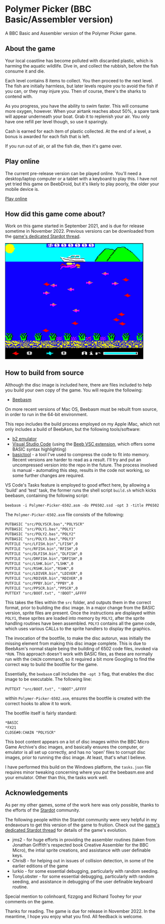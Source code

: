 # Polymer Picker (BBC Basic/Assembler version)
A BBC Basic and Assembler version of the Polymer Picker game.

## About the game

Your local coastline has become polluted with discarded plastic, which is harming the aquatic wildlife. Dive in, and collect the rubbish, before the fish consume it and die.

Each level contains 8 items to collect. You then proceed to the next level. The fish are initially harmless, but later levels require you to avoid the fish if you can, or they may injure you. Then of course, there's the sharks to contend with.

As you progress, you have the ability to swim faster. This will consume more oxygen, however. When your airtank reaches about 50%, a spare tank will appear underneath your boat. Grab it to replenish your air. You only have one refill per level though, so use it sparingly.

Cash is earned for each item of plastic collected. At the end of a level, a bonus is awarded for each fish that is left.

If you run out of air, or all the fish die, then it's game over.

## Play online

The current pre-release version can be played online. You'll need a desktop/laptop computer or a tablet with a keyboard to play this. I have not yet tried this game on BeebDroid, but it's likely to play poorly, the older your mobile device is.

[Play online](https://bbc.godbolt.org/?disc=https://www.sassquad.net/downloads/polymer-picker/polymer-picker-assembly-v0-14.ssd&autoboot)

## How did this game come about?

Work on this game started in September 2021, and is due for release sometime in November 2022. Previous versions can be downloaded from the [game's dedicated Stardot thread](https://stardot.org.uk/forums/viewtopic.php?f=53&t=23615).

<img src="polymer-picker-1.png" alt="Image of Polymer Picker" width="450" />

## How to build from source

Although the disc image is included here, there are files included to help you build your own copy of the game. You will require the following:

* [Beebasm](https://github.com/stardot/beebasm)

On more recent versions of Mac OS, Beebasm must be rebuilt from source, in order to run in the 64-bit environment. 

This repo includes the build process employed on my Apple iMac, which not only includes a build of BeebAsm, but the following tools/software:

* [b2 emulator](https://github.com/tom-seddon/b2)
* [Visual Studio Code](https://github.com/microsoft/vscode) (using the [Beeb VSC extension](https://github.com/simondotm/beeb-vsc), which offers some BASIC syntax highlighting)
* [basictool](https://github.com/ZornsLemma/basictool) - a tool I've used to compress the code to fit into memory. Recent versions are harder to read as a result. I'll try and put an uncompressed version into the repo in the future. The process involved is manual - automating this step, results in the code not working, so some further changes are required.

VS Code's Tasks feature is employed to good effect here, by allowing a 'build' and 'test' task, the former runs the shell script `build.sh` which kicks beebasm, containing the following script:

`beebasm -i Polymer-Picker-6502.asm -do PP6502.ssd -opt 3 -title PP6502`

The `Polymer-Picker-6502.asm` file consists of the following:

```
PUTBASIC "src/POLYSCR.bas","POLYSCR"
PUTBASIC "src/POLY1.bas","POLY1"
PUTBASIC "src/POLY2.bas","POLY2"
PUTBASIC "src/POLY3.bas","POLY3"
PUTFILE "src/LFISH.bin","LFISH",0
PUTFILE "src/RFISH.bin","RFISH",0
PUTFILE "src/DLFISH.bin","DLFISH",0
PUTFILE "src/DRFISH.bin","DRFISH",0
PUTFILE "src/LSHK.bin","LSHK",0
PUTFILE "src/RSHK.bin","RSHK",0
PUTFILE "src/LDIVER.bin","LDIVER",0
PUTFILE "src/RDIVER.bin","RDIVER",0
PUTFILE "src/PPBY.bin","PPBY",0
PUTFILE "src/PPSCR.bin","PPSCR",0
PUTTEXT "src/BOOT.txt", "!BOOT",&FFFF
```

This takes the files within the `src` folder, and outputs them in the correct format, prior to building the disc image. In a major change from the BASIC version, sprite files are present. Once the instructions are displayed within `POLY1`, these sprites are loaded into memory by `POLY2`, after the sprite handling routines have been assembled. `POLY3` contains all the game code, which uses various CALLs to the sprite handlers to display the graphics.

The invocation of the bootfile, to make the disc autorun, was initially the missing element from making this disc image complete. This is due to BeebAsm's normal staple being the building of 6502 code files, invoked via `*RUN`. This approach doesn't work with BASIC files, as these are normally run with the `CHAIN` command, so it required a bit more Googling to find the correct way to build the bootfile for the game. 

Essentially, the `beebasm` call includes the `-opt 3` flag, that enables the disc image to be executable. The following line:

`PUTTEXT "src/BOOT.txt", "!BOOT",&FFFF`

within `Polymer-Picker-6502.asm`, ensures the bootfile is created with the correct hooks to allow it to work.

The bootfile itself is fairly standard:

```
*BASIC
*FX21
CLOSE#0:CHAIN "POLYSCR"
```

This boot content appears on a lot of disc images within the BBC Micro Game Archive's disc images, and basically ensures the computer, or emulator is all set up correctly, and has no 'open' files to corrupt disc images, prior to running the disc image. At least, that's what I believe.

I have performed this build on the Windows platform, the `tasks.json` file requires minor tweaking concerning where you put the beebasm.exe and your emulator. Other than this, the tasks work well.

## Acknowledgements

As per my other games, some of the work here was only possible, thanks to the efforts of the [Stardot](https://www.stardot.org.uk) community.

The following people within the Stardot community were very helpful in my endeavours to get this version of the game to fruition. Check out the [game's dedicated Stardot thread](https://stardot.org.uk/forums/viewtopic.php?f=53&t=23615) for details of the game's evolution.

* jms2 - for huge efforts in providing the assembler routines (taken from Jonathan Griffith's respected book Creative Assembler for the BBC Micro), the intial sprite creations, and assistance with user definable keys.
* ChrisB - for helping out in issues of collision detection, in some of the earlier editions of the game
* lurkio - for some essential debugging, particularly with random seeding.
* TonyLobster - for some essential debugging, particularly with random seeding, and assistance in debugging of the user definable keyboard routine.

Special mention to colinhoard, fizzgog and Richard Toohey for your comments on the game.

Thanks for reading. The game is due for release in November 2022. In the meantime, I hope you enjoy what you find. All feedback is welcome.
